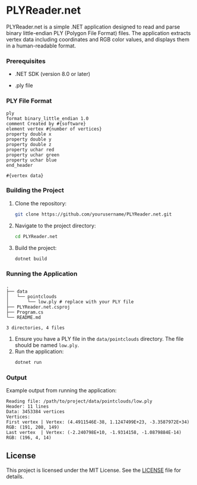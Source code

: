 # PLYReader.net

PLYReader.net is a simple .NET application designed to read and parse binary little-endian PLY (Polygon File Format) files. The application extracts vertex data including coordinates and RGB color values, and displays them in a human-readable format.

### Prerequisites

- .NET SDK (version 8.0 or later)

- .ply file

### PLY File Format
```header.ply
ply
format binary_little_endian 1.0
comment Created by #{software}
element vertex #{number of vertices}
property double x
property double y
property double z
property uchar red
property uchar green
property uchar blue
end_header

#{vertex data}
```

### Building the Project

1. Clone the repository:
    ```sh
    git clone https://github.com/yourusername/PLYReader.net.git
    ```
2. Navigate to the project directory:
    ```sh
    cd PLYReader.net
    ```
3. Build the project:
    ```sh
    dotnet build
    ```

### Running the Application

```tree
.
├── data
│   └── pointclouds
│       └── low.ply # replace with your PLY file
├── PLYReader.net.csproj
├── Program.cs
└── README.md

3 directories, 4 files
```

1. Ensure you have a PLY file in the `data/pointclouds` directory. The file should be named `low.ply`.
2. Run the application:
    ```sh
    dotnet run
    ```

### Output

Example output from running the application:

```
Reading file: /path/to/project/data/pointclouds/low.ply
Header: 11 lines
Data: 3453384 vertices
Vertices:
First vertex | Vertex: (4.4911546E-38, 1.1247499E+23, -3.3587972E+34) RGB: (191, 208, 149)
Last vertex  | Vertex: (-2.240798E+10, -1.9314158, -1.0879884E-14) RGB: (196, 4, 14)
```

## License

This project is licensed under the MIT License. See the [LICENSE](LICENSE) file for details.
